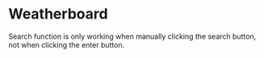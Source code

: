 # Weatherboard

Search function is only working when manually clicking the search button, not when clicking the enter button. 